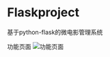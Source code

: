 # Flaskproject
基于python-flask的微电影管理系统

功能页面
![功能页面](https://github.com/budaLi/Flaskproject/blob/master/PQGCYN%40WJBQ2PL%24%7B~4U%24ORB.png)
